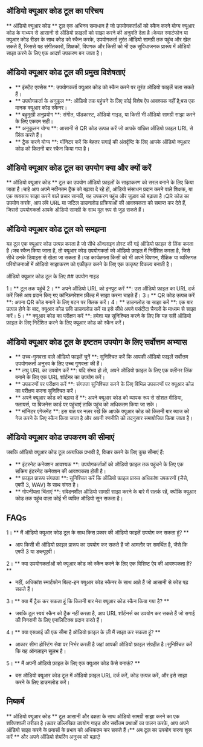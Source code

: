 ## ऑडियो क्यूआर कोड टूल का परिचय

** ऑडियो क्यूआर कोड ** टूल एक अभिनव समाधान है जो उपयोगकर्ताओं को स्कैन करने योग्य क्यूआर कोड के माध्यम से आसानी से ऑडियो फ़ाइलों को साझा करने की अनुमति देता है।केवल स्मार्टफोन या क्यूआर कोड रीडर के साथ कोड को स्कैन करके, उपयोगकर्ता तुरंत ऑडियो सामग्री तक पहुंच और खेल सकते हैं, जिससे यह संगीतकारों, शिक्षकों, विपणक और किसी को भी एक सुविधाजनक प्रारूप में ऑडियो साझा करने के लिए एक आदर्श उपकरण बन जाता है।

## ऑडियो क्यूआर कोड टूल की प्रमुख विशेषताएं

- ** इंस्टेंट एक्सेस **: उपयोगकर्ता क्यूआर कोड को स्कैन करने पर तुरंत ऑडियो फाइलें चला सकते हैं।
- ** उपयोगकर्ता के अनुकूल **: ऑडियो तक पहुंचने के लिए कोई विशेष ऐप आवश्यक नहीं है;बस एक मानक क्यूआर कोड स्कैनर।
- ** बहुमुखी अनुप्रयोग **: संगीत, पॉडकास्ट, ऑडियो गाइड, या किसी भी ऑडियो सामग्री साझा करने के लिए एकदम सही।
- ** अनुकूलन योग्य **: आसानी से QR कोड उत्पन्न करें जो आपके वांछित ऑडियो फ़ाइल URL से लिंक करते हैं।
- ** ट्रैक करने योग्य **: मॉनिटर करें कि बेहतर सगाई की अंतर्दृष्टि के लिए आपके ऑडियो क्यूआर कोड को कितनी बार स्कैन किया गया है।

## ऑडियो क्यूआर कोड टूल का उपयोग क्या और क्यों करें

** ऑडियो क्यूआर कोड ** टूल का उपयोग ऑडियो फ़ाइलों के साझाकरण को सरल बनाने के लिए किया जाता है।चाहे आप अपने नवीनतम ट्रैक को बढ़ावा दे रहे हों, ऑडियो संसाधन प्रदान करने वाले शिक्षक, या एक व्यवसाय साझा करने वाले प्रचार सामग्री, यह उपकरण पहुंच और जुड़ाव को बढ़ाता है।QR कोड का उपयोग करके, आप लंबे URL या जटिल डाउनलोड प्रक्रियाओं की आवश्यकता को समाप्त कर देते हैं, जिससे उपयोगकर्ता आपके ऑडियो सामग्री के साथ मूल रूप से जुड़ सकते हैं।

## ऑडियो क्यूआर कोड टूल को समझना

यह टूल एक क्यूआर कोड उत्पन्न करता है जो सीधे ऑनलाइन होस्ट की गई ऑडियो फ़ाइल से लिंक करता है।जब स्कैन किया जाता है, तो क्यूआर कोड उपयोगकर्ता को ऑडियो फ़ाइल में निर्देशित करता है, जिसे सीधे उनके डिवाइस से खेला जा सकता है।यह कार्यक्षमता किसी को भी अपने विपणन, शैक्षिक या व्यक्तिगत परियोजनाओं में ऑडियो साझाकरण को एकीकृत करने के लिए एक उत्कृष्ट विकल्प बनाती है।

ऑडियो क्यूआर कोड टूल के लिए ## उपयोग गाइड

1। ** टूल तक पहुंचें
2। ** अपने ऑडियो URL को इनपुट करें **: उस ऑडियो फ़ाइल का URL दर्ज करें जिसे आप प्रदान किए गए कॉन्फ़िगरेशन फ़ील्ड में साझा करना चाहते हैं।
3। ** QR कोड उत्पन्न करें **: अपना QR कोड बनाने के लिए बटन पर क्लिक करें।
4। ** डाउनलोड या साझा करें **: एक बार उत्पन्न होने के बाद, क्यूआर कोड छवि डाउनलोड करें या इसे सीधे अपने पसंदीदा चैनलों के माध्यम से साझा करें।
5। ** क्यूआर कोड का परीक्षण करें **: हमेशा यह सुनिश्चित करने के लिए कि यह सही ऑडियो फ़ाइल के लिए निर्देशित करने के लिए क्यूआर कोड को स्कैन करें।

## ऑडियो क्यूआर कोड टूल के इष्टतम उपयोग के लिए सर्वोत्तम अभ्यास

- ** उच्च-गुणवत्ता वाले ऑडियो फाइलें चुनें **: सुनिश्चित करें कि आपकी ऑडियो फाइलें सर्वोत्तम उपयोगकर्ता अनुभव के लिए उच्च गुणवत्ता की हैं।
- ** लघु URL का उपयोग करें **: यदि संभव हो तो, अपने ऑडियो फ़ाइल के लिए एक क्लीनर लिंक बनाने के लिए एक URL शॉर्टनर का उपयोग करें।
- ** उपकरणों पर परीक्षण करें **: संगतता सुनिश्चित करने के लिए विभिन्न उपकरणों पर क्यूआर कोड का परीक्षण करना सुनिश्चित करें।
- ** अपने क्यूआर कोड को बढ़ावा दें **: अपने क्यूआर कोड को व्यापक रूप से सोशल मीडिया, फ्लायर्स, या बिजनेस कार्ड पर पहुंचाएं ताकि पहुंच को अधिकतम किया जा सके।
- ** मॉनिटर एंगेजमेंट **: इस बात पर नज़र रखें कि आपके क्यूआर कोड को कितनी बार ब्याज को गेज करने के लिए स्कैन किया जाता है और अपनी रणनीति को तदनुसार समायोजित किया जाता है।

## ऑडियो क्यूआर कोड उपकरण की सीमाएं

जबकि ऑडियो क्यूआर कोड टूल अत्यधिक प्रभावी है, विचार करने के लिए कुछ सीमाएं हैं:

- ** इंटरनेट कनेक्शन आवश्यक **: उपयोगकर्ताओं को ऑडियो फ़ाइल तक पहुंचने के लिए एक सक्रिय इंटरनेट कनेक्शन की आवश्यकता होती है।
- ** फ़ाइल प्रारूप संगतता **: सुनिश्चित करें कि ऑडियो फ़ाइल प्रारूप अधिकांश उपकरणों (जैसे, एमपी 3, WAV) के साथ संगत है।
- ** गोपनीयता चिंताएं **: संवेदनशील ऑडियो सामग्री साझा करने के बारे में सतर्क रहें, क्योंकि क्यूआर कोड तक पहुंच वाला कोई भी व्यक्ति ऑडियो सुन सकता है।

## FAQs

1। ** मैं ऑडियो क्यूआर कोड टूल के साथ किस प्रकार की ऑडियो फाइलें उपयोग कर सकता हूं? **
- आप किसी भी ऑडियो फ़ाइल प्रारूप का उपयोग कर सकते हैं जो आमतौर पर समर्थित है, जैसे कि एमपी 3 या डब्ल्यूएवी।

2। ** क्या उपयोगकर्ताओं को क्यूआर कोड को स्कैन करने के लिए एक विशिष्ट ऐप की आवश्यकता है? **
- नहीं, अधिकांश स्मार्टफोन बिल्ट-इन क्यूआर कोड स्कैनर के साथ आते हैं जो आसानी से कोड पढ़ सकते हैं।

3। ** क्या मैं ट्रैक कर सकता हूं कि कितनी बार मेरा क्यूआर कोड स्कैन किया गया है? **
- जबकि टूल स्वयं स्कैन को ट्रैक नहीं करता है, आप URL शॉर्टनर्स का उपयोग कर सकते हैं जो सगाई की निगरानी के लिए एनालिटिक्स प्रदान करते हैं।

4। ** क्या एसआई की एक सीमा है ऑडियो फ़ाइल के ज़ी मैं साझा कर सकता हूं? **
- आकार सीमा होस्टिंग सेवा पर निर्भर करती है जहां आपकी ऑडियो फ़ाइल संग्रहीत है।सुनिश्चित करें कि यह ऑनलाइन सुलभ है।

5। ** मैं अपनी ऑडियो फ़ाइल के लिए एक क्यूआर कोड कैसे बनाऊं? **
- बस ऑडियो क्यूआर कोड टूल में ऑडियो फ़ाइल URL दर्ज करें, कोड उत्पन्न करें, और इसे साझा करने के लिए डाउनलोड करें।

## निष्कर्ष

** ऑडियो क्यूआर कोड ** टूल आसानी और दक्षता के साथ ऑडियो सामग्री साझा करने का एक शक्तिशाली तरीका है।ऊपर उल्लिखित उपयोग गाइड और सर्वोत्तम प्रथाओं का पालन करके, आप अपने ऑडियो साझा करने के प्रयासों के प्रभाव को अधिकतम कर सकते हैं।** अब टूल का उपयोग करना शुरू करें ** और अपने ऑडियो शेयरिंग अनुभव को बढ़ाएं!